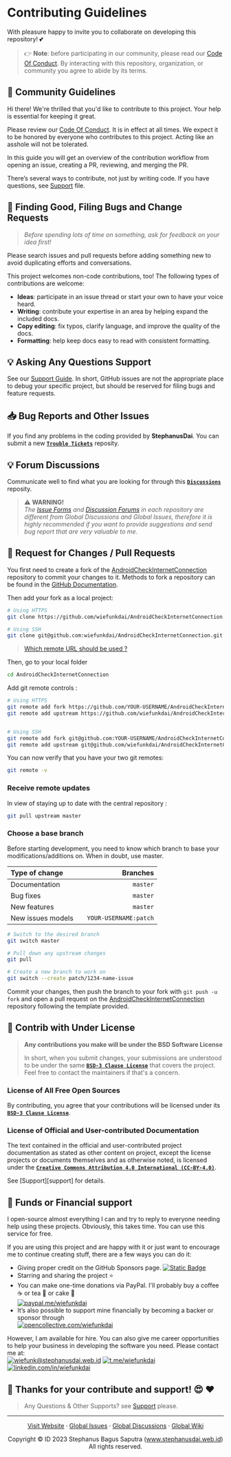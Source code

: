 # Contributing Guidelines

With pleasure happy to invite you to collaborate on developing this repository! :two_hearts:

> 👉 **Note**: before participating in our community, please read our
> [Code Of Conduct](https://github.com/wiefunkdai/.github/blob/master/CODE_OF_CONDUCT.md).
> By interacting with this repository, organization, or community you agree to
> abide by its terms.

## :crown: Community Guidelines

Hi there! We're thrilled that you'd like to contribute to this project. Your help is essential for keeping it great.

Please review our [Code Of Conduct](https://github.com/wiefunkdai/.github/blob/master/CODE_OF_CONDUCT.md). It is in effect at all times. We expect it to be honored by everyone who contributes to this project. Acting like an asshole will not be tolerated.

In this guide you will get an overview of the contribution workflow from opening an issue, creating a PR, reviewing, and merging the PR.

There’s several ways to contribute, not just by writing code.
If you have questions, see [Support](https://github.com/wiefunkdai/.github/blob/master/SUPPORT.md) file.

## :eyes: Finding Good, Filing Bugs and Change Requests

> *Before spending lots of time on something, ask for feedback on your idea first!*

Please search issues and pull requests before adding something new to avoid duplicating
efforts and conversations.

This project welcomes non-code contributions, too! The following types of contributions
are welcome:

- **Ideas**: participate in an issue thread or start your own to have your voice heard.
- **Writing**: contribute your expertise in an area by helping expand the included docs.
- **Copy editing**: fix typos, clarify language, and improve the quality of the docs.
- **Formatting**: help keep docs easy to read with consistent formatting.

## :bulb: Asking Any Questions Support

See our [Support Guide](https://github.com/wiefunkdai/.github/blob/master/SUPPORT.md). In short, GitHub issues are not the appropriate place to debug your specific project, but should be reserved for filing bugs and feature requests.

## :inbox_tray: Bug Reports and Other Issues

If you find any problems in the coding provided by **StephanusDai**. You can submit a new [**`Trouble Tickets`**](https://github.com/wiefunkdai/AndroidCheckInternetConnection/discussion) reposity.

## :bulb: Forum Discussions

Communicate well to find what you are looking for through this [**`Discussions`**](https://github.com/wiefunkdai/AndroidCheckInternetConnection/discussion) reposity.

> :warning: **WARNING!**\
> *The [Issue Forms](https://github.com/wiefunkdai/AndroidCheckInternetConnection/issues/) and [Discussion Forums](https://github.com/wiefunkdai/AndroidCheckInternetConnection/discussions/) in each repository are different from Global Discussions and Global Issues,
> therefore it is highly recommended if you want to provide suggestions and send bug report that are very valuable to me.*

## :wine_glass: Request for Changes / Pull Requests
You first need to create a fork of the [AndroidCheckInternetConnection](https://github.com/wiefunkdai/AndroidCheckInternetConnection) repository to commit your changes to it.
Methods to fork a repository can be found in the [GitHub Documentation](https://docs.github.com/en/get-started/quickstart/fork-a-repo).

Then add your fork as a local project:

```sh
# Using HTTPS
git clone https://github.com/wiefunkdai/AndroidCheckInternetConnection.git

# Using SSH
git clone git@github.com:wiefunkdai/AndroidCheckInternetConnection.git
```

> [Which remote URL should be used ?](https://docs.github.com/en/get-started/getting-started-with-git/about-remote-repositories)

Then, go to your local folder

```sh
cd AndroidCheckInternetConnection
```

Add git remote controls :

```sh
# Using HTTPS
git remote add fork https://github.com/YOUR-USERNAME/AndroidCheckInternetConnection.git
git remote add upstream https://github.com/wiefunkdai/AndroidCheckInternetConnection.git


# Using SSH
git remote add fork git@github.com:YOUR-USERNAME/AndroidCheckInternetConnection.git
git remote add upstream git@github.com/wiefunkdai/AndroidCheckInternetConnection.git
```

You can now verify that you have your two git remotes:

```sh
git remote -v
```

### Receive remote updates
In view of staying up to date with the central repository :

```sh
git pull upstream master
```

### Choose a base branch
Before starting development, you need to know which branch to base your modifications/additions on. When in doubt, use master.

| Type of change                |           | Branches              |
| :------------------           |:---------:| ---------------------:|
| Documentation                 |           | `master`              |
| Bug fixes                     |           | `master`              |
| New features                  |           | `master`              |
| New issues models             |           | `YOUR-USERNAME:patch` |

```sh
# Switch to the desired branch
git switch master

# Pull down any upstream changes
git pull

# Create a new branch to work on
git switch --create patch/1234-name-issue
```

Commit your changes, then push the branch to your fork with `git push -u fork` and open a pull request on the [AndroidCheckInternetConnection](https://github.com/wiefunkdai/AndroidCheckInternetConnection/) repository following the template provided.


## :memo: Contrib with Under License

> **Any contributions you make will be under the BSD Software License**
>
> In short, when you submit changes, your submissions are understood to be under the same [**`BSD-3 Clause License`**](https://github.com/wiefunkdai/.github/blob/master/LICENSE.md) that covers the project. Feel free to contact the maintainers if that's a concern.
>

### License of All Free Open Sources

By contributing, you agree that your contributions will be licensed under its [**`BSD-3 Clause License`**](https://github.com/wiefunkdai/.github/blob/master/LICENSE.md).

### License of Official and User-contributed Documentation

The text contained in the official and user-contributed project documentation as stated as other content on project, except the license projects or documents themselves and as otherwise noted, is licensed under the [**`Creative Commons Attribution 4.0 International (CC-BY-4.0)`**](https://github.com/wiefunkdai/.github/blob/master/LICENSE.md).

See [Support][support] for details.

## :rose: Funds or Financial support

I open-source almost everything I can and try to reply to everyone needing help using these projects. Obviously, this takes time. You can use this service for free.

If you are using this project and are happy with it or just want to encourage me to continue creating stuff, there are a few ways you can do it:

- Giving proper credit on the GitHub Sponsors page. [![Static Badge](https://img.shields.io/badge/%20Sponsor%20-gray.svg?colorA=EAEAEA&colorB=EAEAEA&style=fat&logo=githubsponsors&logoColor=EA4AAA)](https://github.com/sponsors/wiefunkdai)
- Starring and sharing the project :star:
- You can make one-time donations via PayPal. I'll probably buy a coffee :coffee: or tea :tea: or cake :cake: <br>
  [![paypal.me/wiefunkdai](https://img.shields.io/badge/%20Donate%20Now%20-gray.svg?colorA=2C5364&colorB=0F2027&style=for-the-badge&logo=paypal&logoColor=white)](https://www.paypal.me/wiefunkdai)
- It’s also possible to support mine financially by becoming a backer or sponsor through<br>
  [![opencollective.com/wiefunkdai](https://img.shields.io/badge/%20Donate%20Now%20-gray.svg?colorA=355C7D&colorB=2980B9&style=for-the-badge&logo=opencollective&logoColor=white)](https://www.opencollective.com/wiefunkdai)

However, I am available for hire. You can also give me career opportunities to help your business in developing the software you need. Please contact me at:<br>
[![wiefunk@stephanusdai.web.id](https://img.shields.io/badge/%20Send%20Mail%20-gray.svg?colorA=EA4335&colorB=93291E&style=for-the-badge&logo=gmail&logoColor=white)](mailto:wiefunk@stephanusdai.web.id)
[![t.me/wiefunkdai](https://img.shields.io/badge/%20Telegram%20-gray.svg?colorA=2C5364&colorB=0083B0&style=for-the-badge&logo=telegram&logoColor=white)](https://t.me/wiefunkdai)
[![linkedin.com/in/wiefunkdai](https://img.shields.io/badge/%20LinkedIn%20-gray.svg?colorA=005AA7&colorB=004e92&style=for-the-badge&logo=linkedin&logoColor=white)](https://linkedin.com/in/wiefunkdai)

## :pray: Thanks for your contribute and support! :heart_eyes: :heart:

> Any Questions & Other Supports? see [Support](https://github.com/wiefunkdai/.github/blob/master/SUPPORT.md) please.


***

<p align="center">
    <a href="https://www.stephanusdai.web.id">Visit Website</a>
    ·
    <a href="https://github.com/wiefunkdai/.github/issues/new/choose">Global Issues</a>
    ·
    <a href="https://github.com/wiefunkdai/.github/discussions">Global Discussions</a>
    ·
    <a href="https://github.com/wiefunkdai/.github/wiki">Global Wiki</a>
</p>
<p align="center">
  Copyright &copy; ID 2023 Stephanus Bagus Saputra &#40;<a href="https://www.stephanusdai.web.id">www.stephanusdai.web.id</a>&#41;<br>
  All rights reserved.
</p>